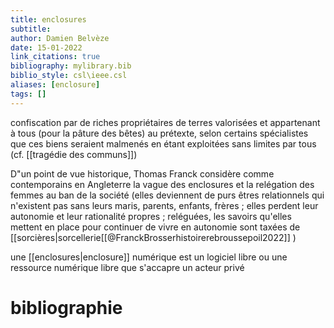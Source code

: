 ```yaml
---
title: enclosures
subtitle:
author: Damien Belvèze
date: 15-01-2022
link_citations: true
bibliography: mylibrary.bib
biblio_style: csl\ieee.csl
aliases: [enclosure]
tags: []
---
```



confiscation par de riches propriétaires de terres valorisées et appartenant à tous (pour la pâture des bêtes) au prétexte, selon certains spécialistes que ces biens seraient malmenés en étant exploitées sans limites par tous (cf. [[tragédie des communs]])

D"un point de vue historique, Thomas Franck considère comme contemporains en Angleterre la vague des enclosures et la relégation des femmes au ban de la société (elles deviennent de purs êtres relationnels qui n'existent pas sans leurs maris, parents, enfants, frères ; elles perdent leur autonomie et leur rationalité propres ; reléguées, les savoirs qu'elles mettent en place pour continuer de vivre en autonomie sont taxées de [[sorcières|sorcellerie[[@FranckBrosserhistoirerebroussepoil2022]] )


une [[enclosures|enclosure]] numérique est un logiciel libre ou une ressource numérique libre que s'accapre un acteur privé






# bibliographie

